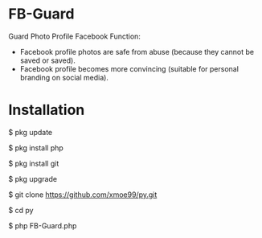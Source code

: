# FB-Guard
Guard Photo Profile Facebook
Function:
* Facebook profile photos are safe from abuse (because they cannot be saved or saved).
* Facebook profile becomes more convincing (suitable for personal branding on social media).
# Installation

$ pkg update

$ pkg install php

$ pkg install git

$ pkg upgrade

$ git clone https://github.com/xmoe99/py.git

$ cd py

$ php FB-Guard.php
